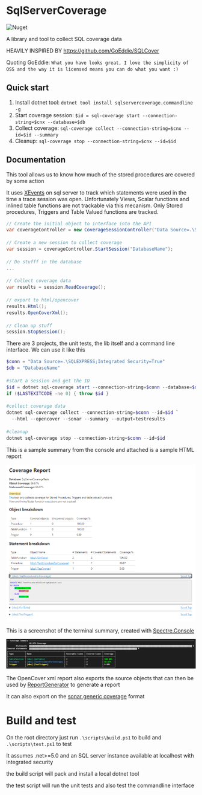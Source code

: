 # SqlServerCoverage
![Nuget](https://img.shields.io/nuget/v/sqlservercoverage.commandline?label=sql-coverage&style=for-the-badge)

A library and tool to collect SQL coverage data

HEAVILY INSPIRED BY https://github.com/GoEddie/SQLCover

Quoting GoEddie: `What you have looks great, I love the simplicity of OSS and the way it is licensed means you can do what you want :)`

## Quick start

1. Install dotnet tool: `dotnet tool install sqlservercoverage.commandline -g`
2. Start coverage session: `$id = sql-coverage start --connection-string=$cnx --database=$db`
3. Collect coverage: `sql-coverage collect --connection-string=$cnx --id=$id --summary`
4. Cleanup: `sql-coverage stop --connection-string=$cnx --id=$id`

## Documentation

This tool allows us to know how much of the stored procedures are covered by some action

It uses [XEvents](https://docs.microsoft.com/en-us/sql/relational-databases/extended-events/extended-events) on sql server to track which statements were used in the time a trace session was open.
Unfortunately Views, Scalar functions and inlined table functions are not trackable via this mecanism. Only Stored procedures, Triggers and Table Valued functions are tracked.

```cs
// Create the initial object to interface into the API
var coverageController = new CoverageSessionController("Data Source=.\SQLEXPRESS;Integrated Security=True");

// Create a new session to collect coverage
var session = coverageController.StartSession("DatabaseName");

// Do stufff in the database
...

// Collect coverage data
var results = session.ReadCoverage();

// export to html/opencover
results.Html();
results.OpenCoverXml();

// Clean up stuff
session.StopSession();
```

There are 3 projects, the unit tests, the lib itself and a command line interface. We can use it like this

```powershell
$conn = "Data Source=.\SQLEXPRESS;Integrated Security=True"
$db = "DatabaseName"

#start a session and get the ID
$id = dotnet sql-coverage start --connection-string=$conn --database=$db
if ($LASTEXITCODE -ne 0) { throw $id }

#collect coverage data
dotnet sql-coverage collect --connection-string=$conn --id=$id `
  --html --opencover --sonar --summary --output=testresults

#cleanup
dotnet sql-coverage stop --connection-string=$conn --id=$id
```

This is a sample summary from the console and attached is a sample HTML report

![Screenshot](./screenshots/htmlReport.png)

This is a screenshot of the terminal summary, created with [Spectre.Console](https://spectreconsole.net/)

![Screenshot](./screenshots/terminalSummary.png)

The OpenCover xml report also exports the source objects that can then be used by [ReportGenerator](https://danielpalme.github.io/ReportGenerator/) to generate a report

It can also export on the [sonar generic coverage](https://docs.sonarqube.org/latest/analysis/generic-test/) format

# Build and test
On the root directory just run `.\scripts\build.ps1` to build and `.\scripts\test.ps1` to test

It assumes .net>=5.0 and an SQL server instance available at localhost with integrated security

the build script will pack and install a local dotnet tool

the test script will run the unit tests and also test the commandline interface
